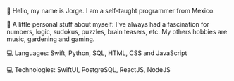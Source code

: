 👋 Hello, my name is Jorge. I am a self-taught programmer from Mexico.

🙂 A little personal stuff about myself: I've always had a fascination for numbers, logic, sudokus, puzzles, brain teasers, etc. My others hobbies are music, gardening and gaming.

💻 Languages: Swift, Python, SQL, HTML, CSS and JavaScript

💻 Technologies: SwiftUI, PostgreSQL, ReactJS, NodeJS

<!---
jlbmontejano/jlbmontejano is a ✨ special ✨ repository because its `README.md` (this file) appears on your GitHub profile.
You can click the Preview link to take a look at your changes.
--->
